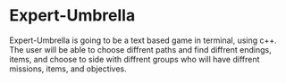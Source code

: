 # Expert-Umbrella

Expert-Umbrella is going to be a text based game in terminal, using c++. The user will be able to choose diffrent paths and find diffrent endings, items, and choose to side with diffrent groups who will have diffrent missions, items, and objectives.
